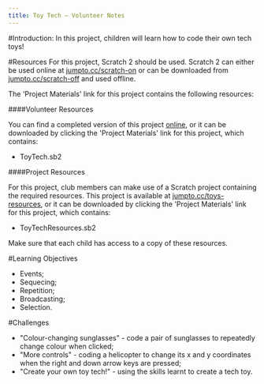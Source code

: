 ```yaml
---
title: Toy Tech — Volunteer Notes
---
```


#Introduction:
In this project, children will learn how to code their own tech toys!

#Resources
For this project, Scratch 2 should be used. Scratch 2 can either be used online at [jumpto.cc/scratch-on](http://jumpto.cc/scratch-on) or can be downloaded from [jumpto.cc/scratch-off](http://jumpto.cc/scratch-off) and used offline.

The 'Project Materials' link for this project contains the following resources:

####Volunteer Resources

You can find a completed version of this project <a href="http://scratch.mit.edu/projects/109510044/#editor">online</a>, or it can be downloaded by clicking the 'Project Materials' link for this project, which contains:

+ ToyTech.sb2

####Project Resources

For this project, club members can make use of a Scratch project containing the required resources. This project is available at [jumpto.cc/toys-resources](http://jumpto.cc/toys-resources), or it can be downloaded by clicking the 'Project Materials' link for this project, which contains:

+ ToyTechResources.sb2

Make sure that each child has access to a copy of these resources.

#Learning Objectives
+ Events;
+ Sequecing;
+ Repetition;
+ Broadcasting;
+ Selection.

#Challenges
+ "Colour-changing sunglasses" - code a pair of sunglasses to repeatedly change colour when clicked;
+ "More controls" - coding a helicopter to change its x and y coordinates when the right and down arrow keys are pressed;
+ "Create your own toy tech!" - using the skills learnt to create a tech toy.
